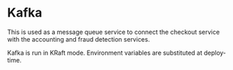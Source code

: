 # Kafka

This is used as a message queue service to connect the checkout service with
the accounting and fraud detection services.

Kafka is run in KRaft mode. Environment variables are substituted at
deploy-time.
